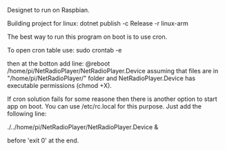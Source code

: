 Designet to run on Raspbian.

Building project for linux:
dotnet publish -c Release -r linux-arm

The best way to run this program on boot is to use cron.

To open cron table use:
sudo crontab -e

then at the botton add line:
@reboot /home/pi/NetRadioPlayer/NetRadioPlayer.Device
assuming that files are in "/home/pi/NetRadioPlayer/" folder 
and NetRadioPlayer.Device has executable permissions (chmod +X).

If cron solution fails for some reasone then there is another option to start app on boot. 
You can use /etc/rc.local for this purpose. Just add the following line:

./../home/pi/NetRadioPlayer/NetRadioPlayer.Device &

before 'exit 0' at the end.